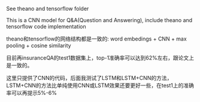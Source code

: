 See theano and tensorflow folder

This is a CNN model for Q&A(Question and Answering), include theano and tensorflow code implementation

theano和tensorflow的网络结构都是一致的:
word embedings + CNN + max pooling + cosine similarity

目前再insuranceQA的test1数据集上，top-1准确率可以达到62%左右，跟论文上是一致的。

这里只提供了CNN的代码，后面我测试了LSTM和LSTM+CNN的方法，LSTM+CNN的方法比单纯使用CNN或LSTM效果还要更好一些，在test1上的准确率可以再提示5%-6%
